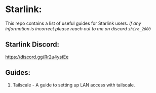 # Starlink:
This repo contains a list of useful guides for Starlink users. 
*if any information is incorrect please reach out to me on discord `shiro_2000`* 

## Starlink Discord: 
https://discord.gg/Rr2u4ystEe

## Guides: 
1. Tailscale - A guide to setting up LAN access with tailscale.
